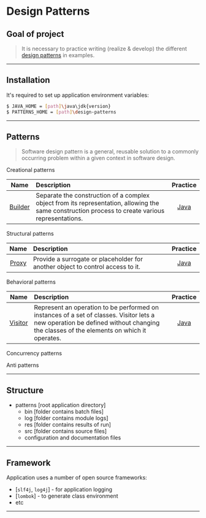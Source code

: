 #                        Design Patterns

Goal of project
---------------

> It is necessary to practice writing (realize & develop) 
> the different [design patterns][patterns] in examples.
***

Installation
------------

It's required to set up application environment variables:
```sh
$ JAVA_HOME = [path]\java\jdk{version}
$ PATTERNS_HOME = [path]\design-patterns
```
***

## Patterns
> Software design pattern is a general,
> reusable solution to a commonly occurring problem
> within a given context in software design.

Creational patterns

|                           Name                           | Description                                                                                                                                      |                                          Practice                                          |
|:--------------------------------------------------------:|:-------------------------------------------------------------------------------------------------------------------------------------------------|:------------------------------------------------------------------------------------------:|
| [Builder](https://en.wikipedia.org/wiki/Builder_pattern) | Separate the construction of a complex object from its representation, allowing the same construction process to create various representations. | [Java](/src/main/java/com/witalis/design/patterns/pattern/creational/builder/Builder.java) |

Structural patterns

|                         Name                         | Description                                                                    |                                        Practice                                        |
|:----------------------------------------------------:|:-------------------------------------------------------------------------------|:--------------------------------------------------------------------------------------:|
| [Proxy](https://en.wikipedia.org/wiki/Proxy_pattern) | Provide a surrogate or placeholder for another object to control access to it. | [Java](/src/main/java/com/witalis/design/patterns/pattern/structural/proxy/Proxy.java) |

Behavioral patterns

|                           Name                           | Description                                                                                                                                                                         |                                          Practice                                          |
|:--------------------------------------------------------:|:------------------------------------------------------------------------------------------------------------------------------------------------------------------------------------|:------------------------------------------------------------------------------------------:|
| [Visitor](https://en.wikipedia.org/wiki/Visitor_pattern) | Represent an operation to be performed on instances of a set of classes. Visitor lets a new operation be defined without changing the classes of the elements on which it operates. | [Java](/src/main/java/com/witalis/design/patterns/pattern/behavioral/visitor/Visitor.java) |

Concurrency patterns

Anti patterns

***

Structure
---------

- patterns [root application directory]
    - bin [folder contains batch files]
    - log [folder contains module logs]
    - res [folder contains results of run]
    - src [folder contains source files]
    - configuration and documentation files
***

Framework
---------

Application uses a number of open source frameworks:
* [`slf4j`, `log4j`] - for application logging
* [`lombok`] - to generate class environment
* etc
***

[patterns]: <https://en.wikipedia.org/wiki/Software_design_pattern>
